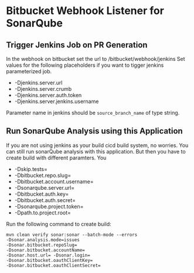 # Bitbucket Webhook Listener for SonarQube

## Trigger Jenkins Job on PR Generation
In the webhook on bitbucket set the url to <your-server-url>/bitbucket/webhook/jenkins
Set values for the following placeholders if you want to tigger jenkins parameterized job.
- -Djenkins.server.url
- -Djenkins.server.crumb
- -Djenkins.server.auth.token
- -Djenkins.server.jenkins.username

Parameter name in jenkins should be `source_branch_name` of type string.
## Run SonarQube Analysis using this Application
If you are not using jenkins as your build cicd build system, no worries. You can still run sonarQube analysis with this application. But then you have to create build with different paramters. You 
- -Dskip.tests=<boolean>
- -Dbitbucket.repo.slug=
- -Dbitbucket.account.username=
- -Dsonarqube.server.url=
- -Dbitbucket.auth.key=
- -Dbitbucket.auth.secret=
- -Dsonarqube.project.token=
- -Dpath.to.project.root=

Run the following command to create build:
```
mvn clean verify sonar:sonar --batch-mode --errors 
-Dsonar.analysis.mode=issues
-Dsonar.bitbucket.repoSlug= 
-Dsonar.bitbucket.accountName= 
-Dsonar.host.url= -Dsonar.login= 
-Dsonar.bitbucket.oauthClientKey= 
-Dsonar.bitbucket.oauthClientSecret=
```
